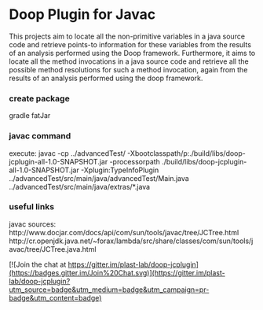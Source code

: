 <h1>Doop Plugin for Javac</h1>
This projects aim to locate all the non-primitive variables in a java source code and retrieve points-to information for these variables from the results of an analysis performed using the Doop framework. Furthermore, it aims to locate all the method invocations in a java source code and retrieve all the possible method resolutions for such a method invocation, again from the results of an analysis performed using the doop framework.

<h3>create package</h3>
gradle fatJar

<h3>javac command</h3>
execute:
javac -cp ../advancedTest/ -Xbootclasspath/p:./build/libs/doop-jcplugin-all-1.0-SNAPSHOT.jar -processorpath ./build/libs/doop-jcplugin-all-1.0-SNAPSHOT.jar -Xplugin:TypeInfoPlugin ../advancedTest/src/main/java/advancedTest/Main.java ../advancedTest/src/main/java/extras/*.java

<h3>useful links</h3>
javac sources:
http://www.docjar.com/docs/api/com/sun/tools/javac/tree/JCTree.html
http://cr.openjdk.java.net/~forax/lambda/src/share/classes/com/sun/tools/javac/tree/JCTree.java.html


[![Join the chat at https://gitter.im/plast-lab/doop-jcplugin](https://badges.gitter.im/Join%20Chat.svg)](https://gitter.im/plast-lab/doop-jcplugin?utm_source=badge&utm_medium=badge&utm_campaign=pr-badge&utm_content=badge)